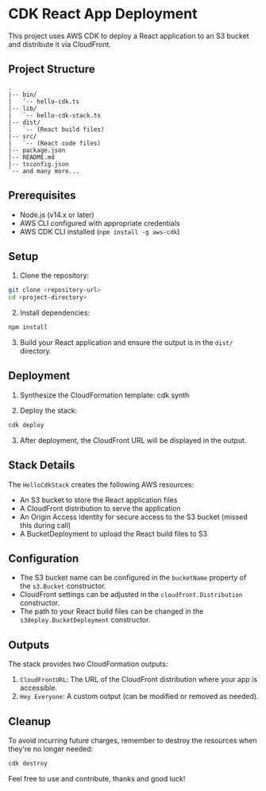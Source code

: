 # CDK React App Deployment

This project uses AWS CDK to deploy a React application to an S3 bucket and distribute it via CloudFront.

## Project Structure

```
.
|-- bin/
|   `-- hello-cdk.ts
|-- lib/
|   `-- hello-cdk-stack.ts
|-- dist/
|   `-- (React build files)
|-- src/
|   `-- (React code files)
|-- package.json
|-- README.md
|-- tsconfig.json
`-- and many more...
```


## Prerequisites

- Node.js (v14.x or later)
- AWS CLI configured with appropriate credentials
- AWS CDK CLI installed (`npm install -g aws-cdk`)

## Setup

1. Clone the repository:

```bash
git clone <repository-url>
cd <project-directory>
```

2. Install dependencies:

```bash
npm install
```

3. Build your React application and ensure the output is in the `dist/` directory.

## Deployment

1. Synthesize the CloudFormation template:
cdk synth

2. Deploy the stack:

```bash
cdk deploy
```
3. After deployment, the CloudFront URL will be displayed in the output.

## Stack Details

The `HelloCdkStack` creates the following AWS resources:

- An S3 bucket to store the React application files
- A CloudFront distribution to serve the application
- An Origin Access Identity for secure access to the S3 bucket (missed this during call)
- A BucketDeployment to upload the React build files to S3

## Configuration

- The S3 bucket name can be configured in the `bucketName` property of the `s3.Bucket` constructor.
- CloudFront settings can be adjusted in the `cloudfront.Distribution` constructor.
- The path to your React build files can be changed in the `s3deploy.BucketDeployment` constructor.

## Outputs

The stack provides two CloudFormation outputs:

1. `CloudFrontURL`: The URL of the CloudFront distribution where your app is accessible.
2. `Hey Everyone`: A custom output (can be modified or removed as needed).

## Cleanup

To avoid incurring future charges, remember to destroy the resources when they're no longer needed:

```bash
cdk destroy
```

Feel free to use and contribute, thanks and good luck!

